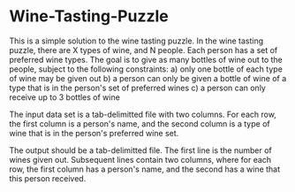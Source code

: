 Wine-Tasting-Puzzle
===================

This is a simple solution to the wine tasting puzzle.  In the wine tasting puzzle, there are X types of wine, and N people.  Each person has a set of preferred wine types.  The goal is to give as many bottles of wine out to the people, subject to the following constraints:
	a) only one bottle of each type of wine may be given out
	b) a person can only be given a bottle of wine of a type that is in the person's set of preferred wines
	c) a person can only receive up to 3 bottles of wine

The input data set is a tab-delimitted file with two columns.  For each row, the first column is a person's name, and the second column is a type of wine that is in the person's preferred wine set.

The output should be a tab-delimitted file.  The first line is the number of wines given out.  Subsequent lines contain two columns, where for each row, the first column has a person's name, and the second has a wine that this person received. 
